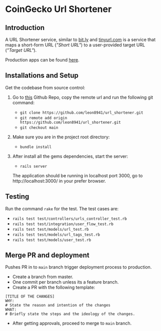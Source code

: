 # CoinGecko Url Shortener

## Introduction

A URL Shortener service, similar to [bit.ly](https://bitly.com/) and [tinyurl.com](https://tinyurl.com/) is a service that maps a short-form URL \(_"Short URL"_\) to a user-provided target URL \(_"Target URL"_\).

Production apps can be found [here](https://coingecko-url-shortener-rails.herokuapp.com/).

## Installations and Setup

Get the codebase from source control:

1. Go to [this](https://github.com/leon8941/url_shortener) Github Repo, copy the remote url and run the following git command:
   -  `git clone https://github.com/leon8941/url_shortener.git`
   -  `git remote add origin https://github.com/leon8941/url_shortener.git`
   -  `git checkout main`
2. Make sure you are in the project root directory:
   - `bundle install`
3. After install all the gems dependencies, start the server:
   - `rails server`

   The application should be running in localhost port 3000, go to http://localhost:3000/ in your prefer browser.
   

## Testing

Run the command `rake` for the test. The test cases are:
- `rails test test/controllers/urls_controller_test.rb`
- `rails test test/integration/user_flow_test.rb`
- `rails test test/models/url_test.rb`
- `rails test test/models/url_tags_test.rb`
- `rails test test/models/user_test.rb`

## Merge PR and deployment

Pushes PR in to `main` branch trigger deployment process to production.
- Create a branch from master.
- One commit per branch unless its a feature branch.
- Create a PR with the following template:
```
[TITLE OF THE CHANGES]
WHY:
# State the reason and intention of the changes
WHAT:
# Briefly state the steps and the ideology of the changes.
```
- After getting approvals, proceed to merge to `main` branch.
